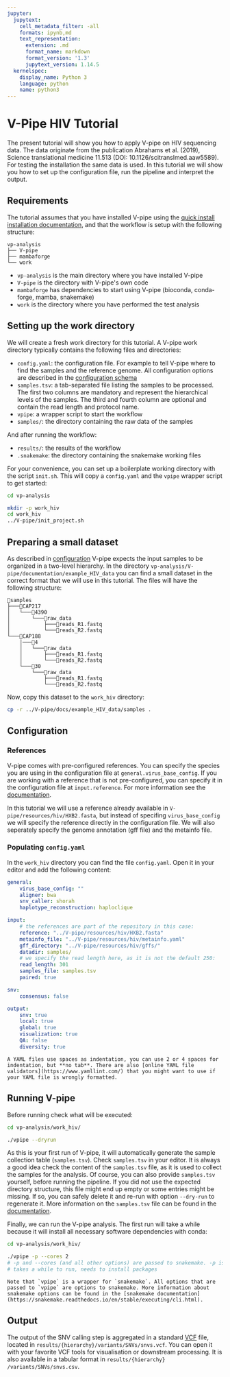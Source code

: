 ```yaml
---
jupyter:
  jupytext:
    cell_metadata_filter: -all
    formats: ipynb,md
    text_representation:
      extension: .md
      format_name: markdown
      format_version: '1.3'
      jupytext_version: 1.14.5
  kernelspec:
    display_name: Python 3
    language: python
    name: python3
---
```


<!-- markdownlint-configure-file { "MD010": { "ignore_code_languages" : [ "tsv", "bash" ] } } -->
# V-Pipe HIV Tutorial

The present tutorial will show you how to apply V-pipe on HIV sequencing data. The data originate from the publication Abrahams et al. (2019), Science translational medicine 11.513 (DOI: 10.1126/scitranslmed.aaw5589). For testing the installation the same data is used. In this tutorial we will show you how to set up the configuration file, run the pipeline and interpret the output.

## Requirements

The tutorial assumes that you have installed V-pipe using the [quick install installation documentation](quick-install-v-pipe-and-conda), and that the workflow is setup with the following structure:

```text
vp-analysis
├── V-pipe
├── mambaforge
└── work
```

- `vp-analysis` is the main directory where you have installed V-pipe
- `V-pipe` is the directory with V-pipe's own code
- `mambaforge` has dependencies to start using V-pipe (bioconda, conda-forge, mamba, snakemake)
- `work` is the directory where you have performed the test analysis

## Setting up the work directory

We will create a fresh work directory for this tutorial. A V-pipe work directory typically contains the following files and directories:

- `config.yaml`: the configuration file. For example to tell V-pipe where to find the samples and the reference genome. All configuration options are described in the [configuration schema](configuring-the-workflow)
- `samples.tsv`: a tab-separated file listing the samples to be processed. The first two columns are mandatory and represent the hierarchical levels of the samples. The third and fourth column are optional and contain the read length and protocol name. 
- `vpipe`: a wrapper script to start the workflow
- `samples/`: the directory containing the raw data of the samples

And after running the workflow:

- `results/`: the results of the workflow
- `.snakemake`: the directory containing the snakemake working files

For your convenience, you can set up a boilerplate working directory with the script `init.sh`. This will copy a `config.yaml` and the `vpipe` wrapper script to get started: 

```bash
cd vp-analysis

mkdir -p work_hiv
cd work_hiv
../V-pipe/init_project.sh
```

## Preparing a small dataset

As described in [configuration](organizing-data) V-pipe expects the input samples to be organized in a two-level hierarchy. In the directory `vp-analysis/V-pipe/documentation/example_HIV_data` you can find a small dataset in the correct format that we will use in this tutorial. The files will have the following structure:

```text
📁samples
├───📁CAP217
│   └───📁4390
│       └───📁raw_data
│           ├───🧬reads_R1.fastq
│           └───🧬reads_R2.fastq
└───📁CAP188
    │───📁4
    │   └───📁raw_data
    │       ├───🧬reads_R1.fastq
    │       └───🧬reads_R2.fastq
    └───📁30
        └───📁raw_data
            ├───🧬reads_R1.fastq
            └───🧬reads_R2.fastq
```

Now, copy this dataset to the `work_hiv` directory:

```bash
cp -r ../V-pipe/docs/example_HIV_data/samples .
```

## Configuration

### References

V-pipe comes with pre-configured references. You can specify the species you are using in the configuration file at `general.virus_base_config`. If you are working with a reference that is not pre-configured, you can specify it in the configuration file at `input.reference`. For more information see the [documentation](configuring-the-workflow).

In this tutorial we will use a reference already available in `V-pipe/resources/hiv/HXB2.fasta`, but instead of specifing `virus_base_config` we will specify the reference directly in the configuration file. We will also seperately specify the genome annotation (gff file) and the metainfo file. 

### Populating `config.yaml`

In the `work_hiv`  directory you can find the file `config.yaml`. Open it in your editor and add the following content:

```yaml
general:
    virus_base_config: ""
    aligner: bwa
    snv_caller: shorah
    haplotype_reconstruction: haploclique

input:
    # the references are part of the repository in this case:
    reference: "../V-pipe/resources/hiv/HXB2.fasta"
    metainfo_file: "../V-pipe/resources/hiv/metainfo.yaml"
    gff_directory: "../V-pipe/resources/hiv/gffs/"
    datadir: samples/
    # we specify the read length here, as it is not the default 250:
    read_length: 301
    samples_file: samples.tsv
    paired: true

snv:
    consensus: false

output:
    snv: true
    local: true
    global: true
    visualization: true
    QA: false
    diversity: true
```

```{note}
A YAML files use spaces as indentation, you can use 2 or 4 spaces for indentation, but **no tab**. There are also [online YAML file validators](https://www.yamllint.com/) that you might want to use if your YAML file is wrongly formatted.
```

## Running V-pipe

Before running check what will be executed:

```bash
cd vp-analysis/work_hiv/

./vpipe --dryrun

```

As this is your first run of V-pipe, it will automatically generate the sample collection table (`samples.tsv`). Check `samples.tsv` in your editor. It is always a good idea check the content of the `samples.tsv` file, as it is used to collect the samples for the analysis. Of course, you can also provide `samples.tsv` yourself, before running the pipeline. If you did not use the expected directory structure, this file might end up empty or some entries might be missing. If so, you can safely delete it and re-run with option `--dry-run` to regenerate it. More information on the `samples.tsv` file can be found in the [documentation](setting-up-samplestsv).

Finally, we can run the V-pipe analysis. The first run will take a while because it will install all necessary software dependencies with conda:

```bash
cd vp-analysis/work_hiv/

./vpipe -p --cores 2
# -p and --cores (and all other options) are passed to snakemake. -p is for printing shell cmds. 
# takes a while to run, needs to install packages
```

```{note}
Note that `vpipe` is a wrapper for `snakemake`. All options that are passed to `vpipe` are options to snakemake. More information about snakemake options can be found in the [snakemake documentation](https://snakemake.readthedocs.io/en/stable/executing/cli.html).
```

## Output

The output of the SNV calling step is aggregated in a standard [VCF](https://en.wikipedia.org/wiki/Variant_Call_Format) file, located in `results/​{hierarchy}​/variants/SNVs/snvs.vcf`. You can open it with your favorite VCF tools for visualisation or downstream processing. It is also available in a tabular format in `results/​{hierarchy}​/variants/SNVs/snvs.csv`.
